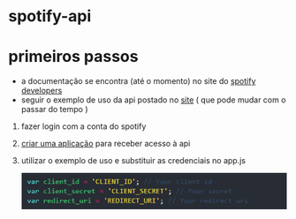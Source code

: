 # spotify-api

# primeiros passos

- a documentação se encontra (até o momento) no site do [spotify developers](https://developer.spotify.com/documentation/general/guides/app-settings/)
- seguir o exemplo de uso da api postado no [site](https://developer.spotify.com/documentation/web-api/quick-start/) ( que pode mudar com o passar do tempo )
1. fazer login com a conta do spotify
2. [criar uma aplicação](https://developer.spotify.com/dashboard/applications) para receber acesso à api
3. utilizar o exemplo de uso e substituir as credenciais no app.js

    ![spotify%20api%208a0a52ad38934b35b1082c41cfbea327/Untitled.png](spotify%20api%208a0a52ad38934b35b1082c41cfbea327/Untitled.png)